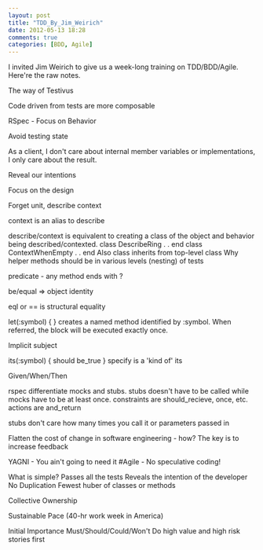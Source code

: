 ```yaml
---
layout: post
title: "TDD_By_Jim_Weirich"
date: 2012-05-13 18:28
comments: true
categories: [BDD, Agile]
---
```


I invited Jim Weirich to give us a week-long training on TDD/BDD/Agile.  Here're the raw notes.

The way of Testivus

Code driven from tests are more composable

RSpec - Focus on Behavior

Avoid testing state

As a client, I don't care about internal member variables or implementations, I only care about the result.

Reveal our intentions

Focus on the design

Forget unit, describe context

context is an alias to describe

describe/context is equivalent to creating a class of the object and behavior being described/contexted.
  class DescribeRing . . end
  class ContextWhenEmpty . . end
Also class inherits from top-level class
Why helper methods should be in various levels (nesting) of tests

predicate - any method ends with ?

be/equal => object identity

eql or == is structural equality

let(:symbol) { } creates a named method identified by :symbol.  When referred, the block will be executed exactly once.

Implicit subject

its(:symbol) {  should be_true }
specify is a 'kind of' its

Given/When/Then

rspec differentiate mocks and stubs.  stubs doesn't have to be called while mocks have to be at least once.
constraints are should_recieve, once, etc.
actions are and_return

stubs don't care how many times you call it or parameters passed in

Flatten the cost of change in software engineering - how?
  The key is to increase feedback

YAGNI - You ain't going to need it #Agile - No speculative coding!

What is simple?
  Passes all the tests
  Reveals the intention of the developer
  No Duplication
  Fewest huber of classes or methods

Collective Ownership

Sustainable Pace (40-hr work week in America)

Initial Importance
  Must/Should/Could/Won't
  Do high value and high risk stories first

